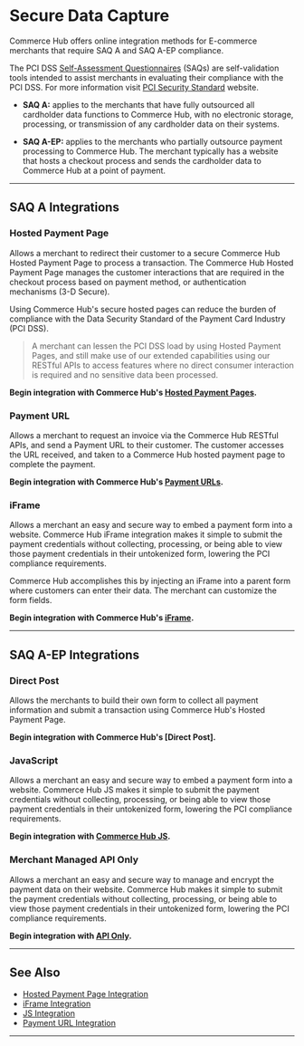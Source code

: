 # Secure Data Capture

Commerce Hub offers online integration methods for E-commerce merchants that require SAQ A and SAQ A-EP compliance.

The PCI DSS [Self-Assessment Questionnaires](?path=docs/Resources/FAQs-Glossary/Glossary.md#self-assessment-questionnaire) (SAQs) are self-validation tools intended to assist merchants in evaluating their compliance with the PCI DSS. For more information visit [PCI Security Standard](https://www.pcisecuritystandards.org/) website.

- **SAQ A:** applies to the merchants that have fully outsourced all cardholder data functions to Commerce Hub, with no electronic storage, processing, or transmission of any cardholder data on their systems.

- **SAQ A-EP:** applies to the merchants who partially outsource payment processing to Commerce Hub. The merchant typically has a website that hosts a checkout process and sends the cardholder data to Commerce Hub at a point of payment.
 
---

## SAQ A Integrations

### Hosted Payment Page

Allows a merchant to redirect their customer to a secure Commerce Hub Hosted Payment Page to process a transaction. The Commerce Hub Hosted Payment Page manages the customer interactions that are required in the checkout process based on payment method, or authentication mechanisms (3-D Secure).

Using Commerce Hub's secure hosted pages can reduce the burden of compliance with the Data Security Standard of the Payment Card Industry (PCI DSS).

<!-- theme: info -->
>A merchant can lessen the PCI DSS load by using Hosted Payment Pages, and still make use of our extended capabilities using our RESTful APIs to access features where no direct consumer interaction is required and no sensitive data been processed.

**Begin integration with Commerce Hub's [Hosted Payment Pages](?path=docs/Online-Mobile-Digital/Secure-Data-Capture/Hosted-Payment-Page/Hosted-Payment-Page.md).**

### Payment URL

Allows a merchant to request an invoice via the Commerce Hub RESTful APIs, and send a Payment URL to their customer. The customer accesses the URL received, and taken to a Commerce Hub hosted payment page to complete the payment.

**Begin integration with Commerce Hub's [Payment URLs](?path=docs/Online-Mobile-Digital/Secure-Data-Capture/Payment-URL/Payment-URL.md).**

### iFrame

Allows a merchant an easy and secure way to embed a payment form into a website. Commerce Hub iFrame integration makes it simple to submit the payment credentials without collecting, processing, or being able to view those payment credentials in their untokenized form, lowering the PCI compliance requirements.

Commerce Hub accomplishes this by injecting an iFrame into a parent form where customers can enter their data. The merchant can customize the form fields.

**Begin integration with Commerce Hub's [iFrame](?path=docs/Online-Mobile-Digital/Secure-Data-Capture/iFrame-JS/iFrame-JS.md).**

---

## SAQ A-EP Integrations

### Direct Post

Allows the merchants to build their own form to collect all payment information and submit a transaction using Commerce Hub's Hosted Payment Page.

**Begin integration with Commerce Hub's [Direct Post].**

### JavaScript

Allows a merchant an easy and secure way to embed a payment form into a website. Commerce Hub JS makes it simple to submit the payment credentials without collecting, processing, or being able to view those payment credentials in their untokenized form, lowering the PCI compliance requirements.

**Begin integration with [Commerce Hub JS](?path=docs/Online-Mobile-Digital/Payment-JS/Payment-JS.md).**

### Merchant Managed API Only

Allows a merchant an easy and secure way to manage and encrypt the payment data on their website. Commerce Hub makes it simple to submit the payment credentials without collecting, processing, or being able to view those payment credentials in their untokenized form, lowering the PCI compliance requirements.

**Begin integration with [API Only](?path=docs/Online-Mobile-Digital/API/API-Only.md).**

---

## See Also
- [Hosted Payment Page Integration](?path=docs/Online-Mobile-Digital/Hosted-Payment-Page/Hosted-Payment-Page.md)
- [iFrame Integration](?path=docs/Online-Mobile-Digital/Secure-Data-Capture/iFrame-JS/iFrame-JS.md)
- [JS Integration](?path=docs/Online-Mobile-Digital/Payment-JS/Payment-JS.md)
- [Payment URL Integration](?path=docs/Online-Mobile-Digital/Payment-URL/Payment-URL.md)

---
